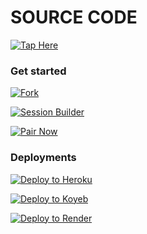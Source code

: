 # SOURCE CODE
[![Tap Here](https://img.shields.io/badge/TAP_HERE-black?style=for-the-badge&logo=rocket)](https://github.com/AstroX11/Xstro)


### Get started

[![Fork](https://img.shields.io/badge/Fork-black?style=for-the-badge&logo=git)](https://github.com/AstroX11/Xstro/fork)

[![Session Builder](https://img.shields.io/badge/Session_Builder-black?style=for-the-badge&logo=rocket)](https://github.com/AstroX11/XstroSession)

[![Pair Now](https://img.shields.io/badge/Pair_Now-black?style=for-the-badge&logo=rocket)](https://xstrosession.koyeb.app/)

### Deployments

[![Deploy to Heroku](https://img.shields.io/badge/Deploy%20to-Heroku-705DCB?style=for-the-badge&logo=heroku)](https://www.heroku.com/deploy?template=https://github.com/AstroX11/xstro-bot)

[![Deploy to Koyeb](https://img.shields.io/badge/Deploy%20to-Koyeb-111?style=for-the-badge&logo=koyeb)](https://app.koyeb.com/services/deploy?type=git&builder=dockerfile&repository=https://github.com/AstroX11/xstro-bot&branch=master&name=xstro&env%5BSESSION_ID%5D=null&env%5BSUDO%5D=null&env%5BBOT_INFO%5D=%CE%B1%D1%95%D1%82%D1%8F%CF%83%CF%8711;%CF%87%D1%95%D1%84%D1%8F%CF%83%20%D0%BC%E2%88%82&env%5BSTICKER_PACK%5D=%D0%BC%CE%B1%E2%88%82%D1%94%20%D0%B1%D1%83;%CF%87%D1%95%D1%84%D1%8F%CF%83%20%D0%BC%CF%85%E2%84%93%D1%82%CE%B9%20%E2%88%82%D1%94%CE%BD%CE%B9%C2%A2%D1%94%20%D0%B2%CF%83%D1%82&env%5BWARN_COUNT%5D=3&env%5BTIME_ZONE%5D=Africa/Lagos)

[![Deploy to Render](https://img.shields.io/badge/Deploy%20to-Render-46E3B7?style=for-the-badge&logo=render)](https://render.com/deploy?repo=https://github.com/AstroX11/xstro-bot)

